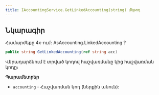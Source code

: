 ```yaml
---
title: IAccountingService.GetLinkedAccounting(string) մեթոդ
---
```


## Նկարագիր

Համարժեքը 4x-ում։ AsAccounting.LinkedAccounting ?

```c#
public string GetLinkedAccounting(ref string acc)
```

Վերադարձնում է տրված կոդով հաշվառմանը կից հաշվառման կոդը։

**Պարամետրեր**

* `accounting` - Հաշվառման կոդ (ներքին անուն):
